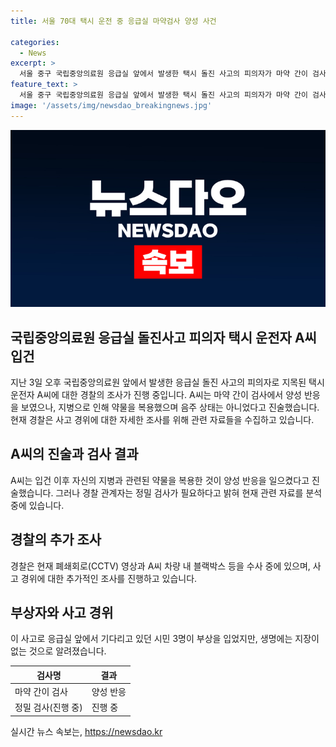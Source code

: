 ```yaml
---
title: 서울 70대 택시 운전 중 응급실 마약검사 양성 사건

categories:
  - News
excerpt: >
  서울 중구 국립중앙의료원 응급실 앞에서 발생한 택시 돌진 사고의 피의자가 마약 간이 검사에서 양성 반응을 보였다. 경찰은 A씨(70대·남)를 입건하고, A씨는 지병으로 다량의 처방약을 복용했고 음주는 하지 않았다고 주장했다. 경찰은 마약 간이 검사 결과만으로 결론을 내리기보다는 정밀 검사가 필요하다고 설명했다. 사고 경위를 조사하고 폐쇄회로(CCTV) 영상과 블랙박스를 확인 중이다. (150자)
feature_text: >
  서울 중구 국립중앙의료원 응급실 앞에서 발생한 택시 돌진 사고의 피의자가 마약 간이 검사에서 양성 반응을 보였다. 경찰은 A씨(70대·남)를 입건하고, A씨는 지병으로 다량의 처방약을 복용했고 음주는 하지 않았다고 주장했다. 경찰은 마약 간이 검사 결과만으로 결론을 내리기보다는 정밀 검사가 필요하다고 설명했다. 사고 경위를 조사하고 폐쇄회로(CCTV) 영상과 블랙박스를 확인 중이다. (150자)
image: '/assets/img/newsdao_breakingnews.jpg'
---
```


<p><img src="/assets/img/newsdao_breakingnews.jpg" alt="pcversion 속보" /></p>

<h2 data-ke-size="size26">국립중앙의료원 응급실 돌진사고 피의자 택시 운전자 A씨 입건</h2>

<p data-ke-size="size16">지난 3일 오후 국립중앙의료원 앞에서 발생한 응급실 돌진 사고의 피의자로 지목된 택시 운전자 A씨에 대한 경찰의 조사가 진행 중입니다. A씨는 마약 간이 검사에서 양성 반응을 보였으나, 지병으로 인해 약물을 복용했으며 음주 상태는 아니었다고 진술했습니다. 현재 경찰은 사고 경위에 대한 자세한 조사를 위해 관련 자료들을 수집하고 있습니다.</p>

<h2 data-ke-size="size26">A씨의 진술과 검사 결과</h2>

<p data-ke-size="size16">A씨는 입건 이후 자신의 지병과 관련된 약물을 복용한 것이 양성 반응을 일으켰다고 진술했습니다. 그러나 경찰 관계자는 정밀 검사가 필요하다고 밝혀 현재 관련 자료를 분석 중에 있습니다.</p>

<h2 data-ke-size="size26">경찰의 추가 조사</h2>

<p data-ke-size="size16">경찰은 현재 폐쇄회로(CCTV) 영상과 A씨 차량 내 블랙박스 등을 수사 중에 있으며, 사고 경위에 대한 추가적인 조사를 진행하고 있습니다.</p>

<h2 data-ke-size="size26">부상자와 사고 경위</h2>

<p data-ke-size="size16">이 사고로 응급실 앞에서 기다리고 있던 시민 3명이 부상을 입었지만, 생명에는 지장이 없는 것으로 알려졌습니다.</p>

<table>
<thead>
<tr>
<th>검사명</th>
<th>결과</th>
</tr>
</thead>
<tbody>
<tr>
<td>마약 간이 검사</td>
<td>양성 반응</td>
</tr>
<tr>
<td>정밀 검사(진행 중)</td>
<td>진행 중</td>
</tr>
</tbody>
</table>
실시간 뉴스 속보는, <a href="https://newsdao.kr" rel="dofollow">https://newsdao.kr</a>


